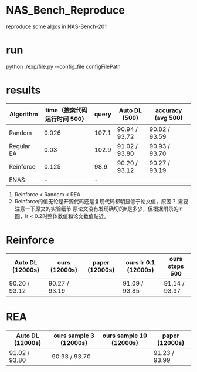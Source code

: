 # NAS_Bench_Reproduce
reproduce some algos in NAS-Bench-201

# run
python ./exp/file.py --config_file configFilePath

# results
| Algorithm      | time（搜索代码运行时间 500） | query | Auto DL (500) | accuracy (avg 500) |
| ----------- | ----------- | ----------- | ----------- | ----------- |
| Random      |  0.026  | 107.1 | 90.94 / 93.72 | 90.82 / 93.59 |
| Regular EA   |  0.03   | 102.9 | 91.02 / 93.80 | 90.93 / 93.70 |
| Reinforce |  0.125  | 98.9 | 90.20 / 93.12 | 90.27 / 93.19 |
| ENAS | - | - |

1. Reinforce < Random < REA
2. Reinforce的值无论是开源代码还是复现代码都明显低于论文值，原因？ 需要注意一下原文的实验细节
   原论文没有发现确切的lr是多少，但根据附录的lr图，lr < 0.2时整体数值和论文数值贴近。

# Reinforce
| Auto DL (12000s)|  ours (12000s) | paper (12000s) | ours lr 0.1 (12000s) | ours steps 500 |
| ----------- | ----------- | ----------- | ----------- | ----------- |
| 90.20 / 93.12  |  90.27 / 93.19  |  | 91.09 / 93.85 | 91.14 / 93.97 | 90.45 / 93.35 |

# REA
| Auto DL (12000s)|  ours sample 3 (12000s) | ours sample 10 (12000s) | paper (12000s) |
| ----------- | ----------- | ----------- | ----------- |
| 91.02 / 93.80  |  90.93 / 93.70  |  | 91.23 / 93.99 | 91.19 / 93.92 |